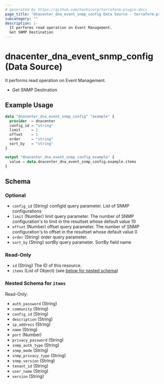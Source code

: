 ```yaml
---
# generated by https://github.com/hashicorp/terraform-plugin-docs
page_title: "dnacenter_dna_event_snmp_config Data Source - terraform-provider-dnacenter"
subcategory: ""
description: |-
  It performs read operation on Event Management.
  Get SNMP Destination
---
```


# dnacenter_dna_event_snmp_config (Data Source)

It performs read operation on Event Management.

- Get SNMP Destination

## Example Usage

```terraform
data "dnacenter_dna_event_snmp_config" "example" {
  provider  = dnacenter
  config_id = "string"
  limit     = 1
  offset    = 1
  order     = "string"
  sort_by   = "string"
}

output "dnacenter_dna_event_snmp_config_example" {
  value = data.dnacenter_dna_event_snmp_config.example.items
}
```

<!-- schema generated by tfplugindocs -->
## Schema

### Optional

- `config_id` (String) configId query parameter. List of SNMP configurations
- `limit` (Number) limit query parameter. The number of SNMP configuration's to limit in the resultset whose default value 10
- `offset` (Number) offset query parameter. The number of SNMP configuration's to offset in the resultset whose default value 0
- `order` (String) order query parameter.
- `sort_by` (String) sortBy query parameter. SortBy field name

### Read-Only

- `id` (String) The ID of this resource.
- `items` (List of Object) (see [below for nested schema](#nestedatt--items))

<a id="nestedatt--items"></a>
### Nested Schema for `items`

Read-Only:

- `auth_password` (String)
- `community` (String)
- `config_id` (String)
- `description` (String)
- `ip_address` (String)
- `name` (String)
- `port` (Number)
- `privacy_password` (String)
- `snmp_auth_type` (String)
- `snmp_mode` (String)
- `snmp_privacy_type` (String)
- `snmp_version` (String)
- `tenant_id` (String)
- `user_name` (String)
- `version` (String)
